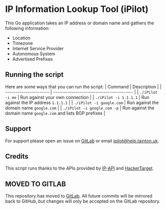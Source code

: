 # IP Information Lookup Tool (iPilot)

This Go application takes an IP address or domain name and gathers the following information:
- Location
- Timezone
- Internet Service Provider
- Autonomous System
- Advertised Prefixes

## Running the script
Here are some ways that you can run the script:
| Command                | Description                              |
| ---------------------- | ---------------------------------------- |
| `./iPilot -i me`         | Run against your own connection          |
| `./iPilot -i 1.1.1.1`    | Run against the IP address `1.1.1.1`     |
| `./iPilot -i google.com` | Run against the domain name `google.com` |
| `./iPilot -i google.com -p` | Run against the domain name `google.com` and lists BGP prefixes |

## Support
For support please open an issue on [GitLab](https://gitlab.com/luketainton/iPilot) or email [ipilot@help.tainton.uk](mailto:ipilot@help.tainton.uk).

## Credits
This script runs thanks to the APIs provided by [IP-API](http://ip-api.com) and [HackerTarget](https://hackertarget.com/as-ip-lookup).

## MOVED TO GITLAB
This repository has moved to [GitLab](https://gitlab.com/luketainton/iPilot). All future commits will be mirrored back to GitHub, but changes will only be accepted on the GitLab repository.